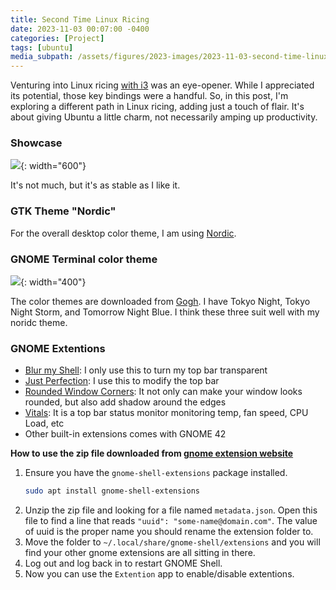 ```yaml
---
title: Second Time Linux Ricing
date: 2023-11-03 00:07:00 -0400
categories: [Project]
tags: [ubuntu] 
media_subpath: /assets/figures/2023-images/2023-11-03-second-time-linux-ricing
---
```


Venturing into Linux ricing [with i3](/posts/first-time-linux-ricing/) was an eye-opener. While I appreciated its potential, those key bindings were a handful. So, in this post, I'm exploring a different path in Linux ricing, adding just a touch of flair. It's about giving Ubuntu a little charm, not necessarily amping up productivity.

### Showcase
![](terminal2.png){: width="600"}

It's not much, but it's as stable as I like it.

### GTK Theme "Nordic"
For the overall desktop color theme, I am using [Nordic](https://github.com/EliverLara/Nordic).

### GNOME Terminal color theme
![](terminal.png){: width="400"}

The color themes are downloaded from [Gogh](https://gogh-co.github.io/Gogh/). I have Tokyo Night, Tokyo Night Storm, and Tomorrow Night Blue. I think these three suit well with my noridc theme.


### GNOME Extentions
- [Blur my Shell](https://github.com/aunetx/blur-my-shell): I only use this to turn my top bar transparent
- [Just Perfection](https://gitlab.gnome.org/jrahmatzadeh/just-perfection): I use this to modify the top bar
- [Rounded Window Corners](https://github.com/yilozt/rounded-window-corners): It not only can make your window looks rounded, but also add shadow around the edges
- [Vitals](https://github.com/corecoding/Vitals): It is a top bar status monitor monitoring temp, fan speed, CPU Load, etc
- Other built-in extensions comes with GNOME 42

**How to use the zip file downloaded from [gnome extension website](https://extensions.gnome.org/)**

1. Ensure you have the `gnome-shell-extensions` package installed.
    ```bash
    sudo apt install gnome-shell-extensions
    ```
2. Unzip the zip file and looking for a file named `metadata.json`. Open this file to find a line that reads `"uuid": "some-name@domain.com"`. The value of uuid is the proper name you should rename the extension folder to.
3. Move the folder to `~/.local/share/gnome-shell/extensions` and you will find your other gnome extensions are all sitting in there. 
4. Log out and log back in to restart GNOME Shell.
5. Now you can use the `Extention` app to enable/disable extentions.
